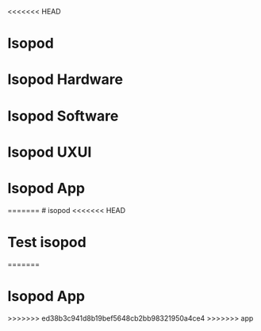 <<<<<<< HEAD
# Isopod

<h1>Isopod Hardware</h1>

<h1>Isopod Software</h1>


<h1>Isopod UXUI</h1>

<h1>Isopod App</h1>
=======
# isopod
<<<<<<< HEAD
<h1>Test isopod</h1>
=======
<h1>Isopod App</h1>
>>>>>>> ed38b3c941d8b19bef5648cb2bb98321950a4ce4
>>>>>>> app
